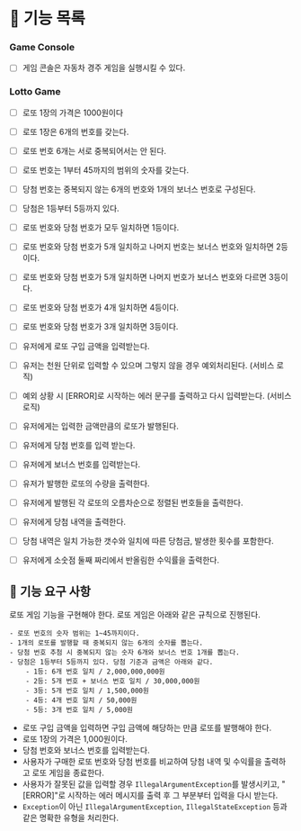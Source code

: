 # 📝 기능 목록

### Game Console
- [ ] 게임 콘솔은 자동차 경주 게임을 실행시킬 수 있다.

### Lotto Game
- [ ] 로또 1장의 가격은 1000원이다
- [ ] 로또 1장은 6개의 번호를 갖는다.
- [ ] 로또 번호 6개는 서로 중복되어서는 안 된다.
- [ ] 로또 번호는 1부터 45까지의 범위의 숫자를 갖는다.
- [ ] 당첨 번호는 중복되지 않는 6개의 번호와 1개의 보너스 번호로 구성된다.
- [ ] 당첨은 1등부터 5등까지 있다.
- [ ] 로또 번호와 당첨 번호가 모두 일치하면 1등이다.
- [ ] 로또 번호와 당첨 번호가 5개 일치하고 나머지 번호는 보너스 번호와 일치하면 2등이다.
- [ ] 로또 번호와 당첨 번호가 5개 일치하면 나머지 번호가 보너스 번호와 다르면 3등이다.
- [ ] 로또 번호와 당첨 번호가 4개 일치하면 4등이다.
- [ ] 로또 번호와 당첨 번호가 3개 일치하면 3등이다.
- [ ] 유저에게 로또 구입 금액을 입력받는다.
- [ ] 유저는 천원 단위로 입력할 수 있으며 그렇지 않을 경우 예외처리된다. (서비스 로직)
- [ ] 예외 상황 시 [ERROR]로 시작하는 에러 문구를 출력하고 다시 입력받는다. (서비스 로직)
- [ ] 유저에게는 입력한 금액만큼의 로또가 발행된다.
- [ ] 유저에게 당첨 번호를 입력 받는다.
- [ ] 유저에게 보너스 번호를 입력받는다.
- [ ] 유저가 발행한 로또의 수량을 출력한다.
- [ ] 유저에게 발행된 각 로또의 오름차순으로 정렬된 번호들을 출력한다.
- [ ] 유저에게 당첨 내역을 출력한다.
- [ ] 당첨 내역은 일치 가능한 갯수와 일치에 따른 당첨금, 발생한 횟수를 포함한다.
- [ ] 유저에게 소숫점 둘째 짜리에서 반올림한 수익률을 출력한다.


## 🚀 기능 요구 사항

로또 게임 기능을 구현해야 한다. 로또 게임은 아래와 같은 규칙으로 진행된다.

```
- 로또 번호의 숫자 범위는 1~45까지이다.
- 1개의 로또를 발행할 때 중복되지 않는 6개의 숫자를 뽑는다.
- 당첨 번호 추첨 시 중복되지 않는 숫자 6개와 보너스 번호 1개를 뽑는다.
- 당첨은 1등부터 5등까지 있다. 당첨 기준과 금액은 아래와 같다.
    - 1등: 6개 번호 일치 / 2,000,000,000원
    - 2등: 5개 번호 + 보너스 번호 일치 / 30,000,000원
    - 3등: 5개 번호 일치 / 1,500,000원
    - 4등: 4개 번호 일치 / 50,000원
    - 5등: 3개 번호 일치 / 5,000원
```

- 로또 구입 금액을 입력하면 구입 금액에 해당하는 만큼 로또를 발행해야 한다.
- 로또 1장의 가격은 1,000원이다.
- 당첨 번호와 보너스 번호를 입력받는다.
- 사용자가 구매한 로또 번호와 당첨 번호를 비교하여 당첨 내역 및 수익률을 출력하고 로또 게임을 종료한다.
- 사용자가 잘못된 값을 입력할 경우 `IllegalArgumentException`를 발생시키고, "[ERROR]"로 시작하는 에러 메시지를 출력 후 그 부분부터 입력을 다시 받는다.
- `Exception`이 아닌 `IllegalArgumentException`, `IllegalStateException` 등과 같은 명확한 유형을 처리한다.